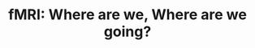---
title: "fMRI: Where are we, Where are we going?"
project_id: 
conference_id: ""
presenters:
   - peter_bandettini
summary: "<p>West Virginia University, Morgantown, WV</p>"
file: /assets/presentations/T124.ppt
filename: T124.ppt
layout: presentation
---
